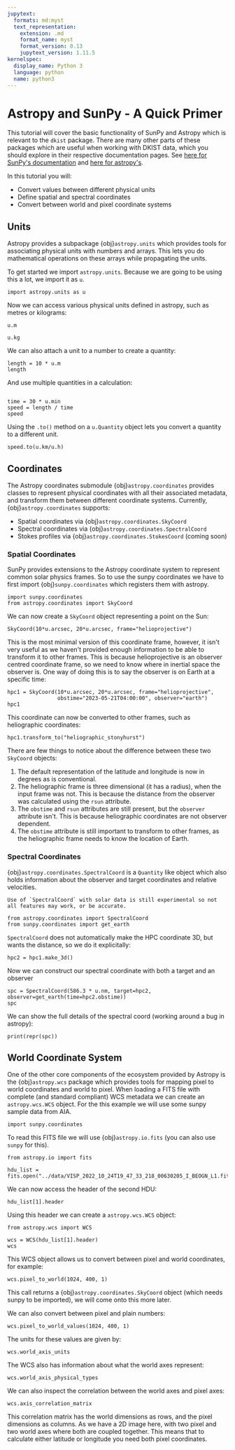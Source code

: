 ```yaml
---
jupytext:
  formats: md:myst
  text_representation:
    extension: .md
    format_name: myst
    format_version: 0.13
    jupytext_version: 1.11.5
kernelspec:
  display_name: Python 3
  language: python
  name: python3
---
```

# Astropy and SunPy - A Quick Primer

This tutorial will cover the basic functionality of SunPy and Astropy which is relevant to the `dkist` package.
There are many other parts of these packages which are useful when working with DKIST data, which you should explore in their respective documentation pages.
See [here for SunPy's documentation](https://docs.sunpy.org/) and [here for astropy's](https://docs.astropy.org/).

In this tutorial you will:

* Convert values between different physical units
* Define spatial and spectral coordinates
* Convert between world and pixel coordinate systems

## Units

Astropy provides a subpackage {obj}`astropy.units` which provides tools for associating physical units with numbers and arrays.
This lets you do mathematical operations on these arrays while propagating the units.

To get started we import `astropy.units`.
Because we are going to be using this a lot, we import it as `u`.
```{code-cell} python
import astropy.units as u
```

Now we can access various physical units defined in astropy, such as metres or kilograms:
```{code-cell} python
u.m
```

```{code-cell} python
u.kg
```

We can also attach a unit to a number to create a quantity:
```{code-cell} python
length = 10 * u.m
length
```

And use multiple quantities in a calculation:

```{code-cell} python

time = 30 * u.min
speed = length / time
speed
```

Using the `.to()` method on a `u.Quantity` object lets you convert a quantity to a different unit.

```{code-cell} python
speed.to(u.km/u.h)
```

## Coordinates

The Astropy coordinates submodule {obj}`astropy.coordinates` provides classes to represent physical coordinates with all their associated metadata, and transform them between different coordinate systems.
Currently, {obj}`astropy.coordinates` supports:

* Spatial coordinates via {obj}`astropy.coordinates.SkyCoord`
* Spectral coordinates via {obj}`astropy.coordinates.SpectralCoord`
* Stokes profiles via {obj}`astropy.coordinates.StokesCoord` (coming soon)

### Spatial Coordinates

SunPy provides extensions to the Astropy coordinate system to represent common solar physics frames.
So to use the sunpy coordinates we have to first import {obj}`sunpy.coordinates` which registers them with astropy.

```{code-cell} python
import sunpy.coordinates
from astropy.coordinates import SkyCoord
```

We can now create a `SkyCoord` object representing a point on the Sun:

```{code-cell} python
SkyCoord(10*u.arcsec, 20*u.arcsec, frame="helioprojective")
```

This is the most minimal version of this coordinate frame, however, it isn't very useful as we haven't provided enough information to be able to transform it to other frames.
This is because helioprojective is an observer centred coordinate frame, so we need to know where in inertial space the observer is.
One way of doing this is to say the observer is on Earth at a specific time:

```{code-cell} python
hpc1 = SkyCoord(10*u.arcsec, 20*u.arcsec, frame="helioprojective",
                obstime="2023-05-21T04:00:00", observer="earth")
hpc1
```

This coordinate can now be converted to other frames, such as heliographic coordinates:

```{code-cell} python
hpc1.transform_to("heliographic_stonyhurst")
```

There are few things to notice about the difference between these two `SkyCoord` objects:

1. The default representation of the latitude and longitude is now in degrees as is conventional.
1. The heliographic frame is three dimensional (it has a radius), when the input frame was not. This is because the distance from the observer was calculated using the `rsun` attribute.
1. The `obstime` and `rsun` attributes are still present, but the `observer` attribute isn't. This is because heliographic coordinates are not observer dependent.
1. The `obstime` attribute is still important to transform to other frames, as the heliographic frame needs to know the location of Earth.

### Spectral Coordinates

{obj}`astropy.coordinates.SpectralCoord` is a `Quantity` like object which also holds information about the observer and target coordinates and relative velocities.

```{note}
Use of `SpectralCoord` with solar data is still experimental so not all features may work, or be accurate.
```

```{code-cell} python
from astropy.coordinates import SpectralCoord
from sunpy.coordinates import get_earth
```

`SpectralCoord` does not automatically make the HPC coordinate 3D, but wants the distance, so we do it explicitally:

```{code-cell} python
hpc2 = hpc1.make_3d()
```

Now we can construct our spectral coordinate with both a target and an observer
```{code-cell} python
spc = SpectralCoord(586.3 * u.nm, target=hpc2, observer=get_earth(time=hpc2.obstime))
spc
```

We can show the full details of the spectral coord (working around a bug in astropy):
```{code-cell} python
print(repr(spc))
```

## World Coordinate System

One of the other core components of the ecosystem provided by Astropy is the {obj}`astropy.wcs` package which provides tools for mapping pixel to world coordinates and world to pixel.
When loading a FITS file with complete (and standard compliant) WCS metadata we can create an `astropy.wcs.WCS` object.
For the this example we will use some sunpy sample data from AIA.

```{code-cell} python
import sunpy.coordinates
```

To read this FITS file we will use {obj}`astropy.io.fits` (you can also use `sunpy` for this).

```{code-cell} python
from astropy.io import fits

hdu_list = fits.open("../data/VISP_2022_10_24T19_47_33_218_00630205_I_BEOGN_L1.fits")
```

We can now access the header of the second HDU:
```{code-cell} python
hdu_list[1].header
```

Using this header we can create a `astropy.wcs.WCS` object:
```{code-cell} python
from astropy.wcs import WCS

wcs = WCS(hdu_list[1].header)
wcs
```

This WCS object allows us to convert between pixel and world coordinates, for example:

```{code-cell} python
wcs.pixel_to_world(1024, 400, 1)
```

This call returns a {obj}`astropy.coordinates.SkyCoord` object (which needs sunpy to be imported), we will come onto this more later.

We can also convert between pixel and plain numbers:

```{code-cell} python
wcs.pixel_to_world_values(1024, 400, 1)
```

The units for these values are given by:

```{code-cell} python
wcs.world_axis_units
```


The WCS also has information about what the world axes represent:

```{code-cell} python
wcs.world_axis_physical_types
```

We can also inspect the correlation between the world axes and pixel axes:

```{code-cell} python
wcs.axis_correlation_matrix
```

This correlation matrix has the world dimensions as rows, and the pixel dimensions as columns.
As we have a 2D image here, with two pixel and two world axes where both are coupled together.
This means that to calculate either latitude or longitude you need both pixel coordinates.
